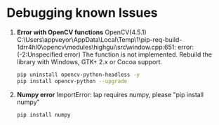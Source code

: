 # Debugging known Issues

1. **Error with OpenCV functions**
   OpenCV(4.5.1) C:\Users\appveyor\AppData\Local\Temp\1\pip-req-build-1drr4hl0\opencv\modules\highgui\src\window.cpp:651: error: (-2:Unspecified error) The function is not implemented. Rebuild the library with Windows, GTK+ 2.x or Cocoa support.

   ```bash
   pip uninstall opencv-python-headless -y
   pip install opencv-python --upgrade
   
2. **Numpy error**
ImportError: lap requires numpy, please "pip install numpy"

   ```bash
   pip install numpy
